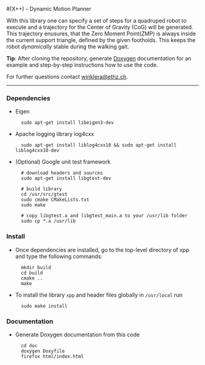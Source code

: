 #(X++) - Dynamic Motion Planner

With this library one can specify a set of steps for a quadruped robot to 
execute and a trajectory for the Center of Gravity (CoG) will be generated. 
This trajectory enusures, that the Zero Moment Point(ZMP) is always inside the
current support triangle, defined by the given footholds. This keeps the robot
_dynamically_ stable during the walking gait.

**Tip**: After cloning the repository, generate [Doxygen](http://www.stack.nl/~dimitri/doxygen/) 
documentation for an example and step-by-step instructions how to use the code.

For further questions contact <winklera@ethz.ch>. 

------------------------------------------------------------------------------------
### Dependencies 

- Eigen

        sudo apt-get install libeigen3-dev

- Apache logging library log4cxx

        sudo apt-get install liblog4cxx10 && sudo apt-get install liblog4cxx10-dev
    
- (Optional) Google unit test framework

        # download headers and sources
        sudo apt-get install libgtest-dev 
              
        # build library     
        cd /usr/src/gtest             
        sudo cmake CMakeLists.txt
        sudo make
        
        # copy libgtest.a and libgtest_main.a to your /usr/lib folder
        sudo cp *.a /usr/lib
          
          
### Install 
- Once dependencies are installed, go to the top-level directory of xpp and type the
following commands:

        mkdir build
        cd build
        cmake ..    
        make
    
- To install the library `xpp` and header files globally in `/usr/local` run

        sudo make install    


### Documentation
- Generate Doxygen documentation from this code

        cd doc
        doxygen Doxyfile
        firefox html/index.html

    
